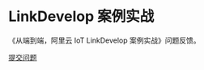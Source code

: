 # LinkDevelop 案例实战

《从端到端，阿里云 IoT LinkDevelop 案例实战》问题反馈。

[提交问题](https://github.com/aliyun-linkdevelop/linkdevelop-practice/issues/new)

